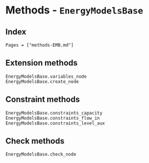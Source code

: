 # Methods - `EnergyModelsBase`

## Index

```@index
Pages = ["methods-EMB.md"]
```

## Extension methods

```@docs
EnergyModelsBase.variables_node
EnergyModelsBase.create_node
```

## Constraint methods

```@docs
EnergyModelsBase.constraints_capacity
EnergyModelsBase.constraints_flow_in
EnergyModelsBase.constraints_level_aux
```

## Check methods

```@docs
EnergyModelsBase.check_node
```
